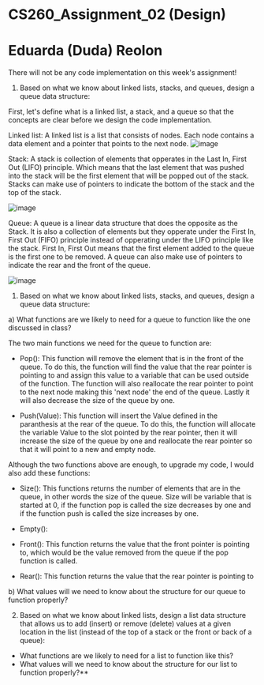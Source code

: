 # CS260_Assignment_02 (Design)
# Eduarda (Duda) Reolon

There will not be any code implementation on this week's assignment!

1. Based on what we know about linked lists, stacks, and queues, design a queue data structure:

First, let's define what is a linked list, a stack, and a queue so that the concepts are clear before we design the code implementation.

Linked list: A linked list is a list that consists of nodes. Each node contains a data element and a pointer that points to the next node. 
![image](https://github.com/dudareolon/CS260_Assignment_02/assets/102680672/51fafbbd-a87c-47e1-85c3-6b020261afb0)

Stack: A stack is collection of elements that opperates in the Last In, First Out (LIFO) principle. Which means that the last element that was pushed into the stack will be the first element that will be popped out of the stack. Stacks can make use of pointers to indicate the bottom of the stack and the top of the stack.

![image](https://github.com/dudareolon/CS260_Assignment_02/assets/102680672/294ab757-fc1b-4c62-b328-028de4635516)

Queue: A queue is a linear data structure that does the opposite as the Stack. It is also a collection of elements but they opperate under the First In, First Out (FIFO) principle instead of opperating under the LIFO principle like the stack. First In, First Out means that the first element added to the queue is the first one to be removed. A queue can also make use of pointers to indicate the rear and the front of the queue. 

![image](https://github.com/dudareolon/CS260_Assignment_02/assets/102680672/aba1ab07-46a4-4f6f-a439-af2b7e8680e9)

1. Based on what we know about linked lists, stacks, and queues, design a queue data structure:

a) What functions are we likely to need for a queue to function like the one discussed in class?

The two main functions we need for the queue to function are:

  - Pop(): This function will remove the element that is in the front of the queue. To do this, the function will find the value that the rear pointer is pointing to and assign this value to a variable that can be used outside of the function. The function will also reallocate the rear pointer to point to the next node making this 'next node' the end of the queue. Lastly it will also decrease the size of the queue by one.

  - Push(Value): This function will insert the Value defined in the paranthesis at the rear of the queue. To do this, the function will allocate the variable Value to the slot pointed by the rear pointer, then it will increase the size of the queue by one and reallocate the rear pointer so that it will point to a new and empty node.

Although the two functions above are enough, to upgrade my code, I would also add these functions:

  - Size(): This functions returns the number of elements that are in the queue, in other words the size of the queue. Size will be variable that is started at 0, if the function pop is called the size decreases by one and if the function push is called the size increases by one.  
    
  - Empty(): 
    
  - Front(): This function returns the value that the front pointer is pointing to, which would be the value removed from the queue if the pop function is called.  
    
  - Rear(): This function returns the value that the rear pointer is pointing to
    

b) What values will we need to know about the structure for our queue to function properly?

2. Based on what we know about linked lists, design a list data structure that allows us to add (insert) or remove (delete) values at a given location in the list (instead of the top of a stack or the front or back of a queue):
  - What functions are we likely to need for a list to function like this?
  - What values will we need to know about the structure for our list to function properly?**

